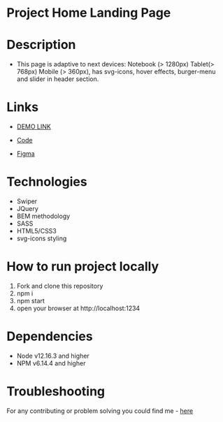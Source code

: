 # Project Home Landing Page

# Description
- This page is adaptive to next devices: Notebook (> 1280px) Tablet(> 768px) Mobile (> 360px), has svg-icons, hover effects, burger-menu and slider in header section.

# Links
- [DEMO LINK](https://natalia-ponomarenko.github.io/project-home)

- [Code](https://github.com/natalia-ponomarenko/project-home)
- [Figma](https://www.figma.com/file/5vTTdJqDacemvzcNYSWsQt/TEST?node-id=0%3A20)

# Technologies
- Swiper
- JQuery
- BEM methodology
- SASS
- HTML5/CSS3
- svg-icons styling

# How to run project locally
1. Fork and clone this repository
2. npm i
3. npm start
4. open your browser at http://localhost:1234

# Dependencies
- Node v12.16.3 and higher
- NPM v6.14.4 and higher

# Troubleshooting
For any contributing or problem solving you could find me - [here](https://t.me/ponomarenko_nataliia)
